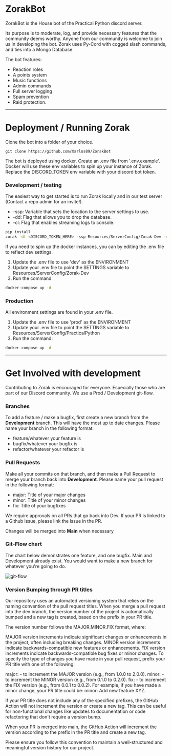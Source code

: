 
# ZorakBot
ZorakBot is the House bot of the Practical Python discord server. 

Its purpose is to moderate, log, and provide necessary features that the community deems worthy. Anyone from our community is welcome to join us in developing the bot. 
Zorak uses Py-Cord with cogged slash commands, and ties into a Mongo Database.

The bot features:
- Reaction roles
- A points system
- Music functions
- Admin commands
- Full server logging
- Spam prevention 
- Raid protection.

---
# Deployment / Running Zorak
Clone the bot into a folder of your choice.
```
git clone https://github.com/Xarlos89/ZorakBot
```
The bot is deployed using docker. 
Create an .env file from '.env.example'. Docker will use these env variables to spin up your instance of Zorak.
Replace the DISCORD_TOKEN env variable with your discord bot token.

### Development / testing
The easiest way to get started is to run Zorak locally and in our test server (Contact a repo admin for an invite!). 
- -ssp: Variable that sets the location to the server settings to use.
- -dd: Flag that allows you to drop the database.
- -cl: Flag that enables streaming logs to console.

```bash
pip install .
zorak -dt <DISCORD_TOKEN_HERE> -ssp Resources/ServerConfig/Zorak-Dev -dd True -cl True
```
If you need to spin up the docker instances, you can by editing the .env file to reflect dev settings.
1. Update the .env file to use 'dev' as the ENVIRONMENT
2. Update your .env file to point the SETTINGS variable to Resources/ServerConfig/Zorak-Dev
3. Run the command
```bash
docker-compose up -d
```

### Production
All environment settings are found in your .env file.
1. Update the .env file to use 'prod' as the ENVIRONMENT
2. Update your .env file to point the SETTINGS variable to Resources/ServerConfig/PracticalPython
3. Run the command:
```bash
docker-compose up -d
```

---
# Get Involved with development

Contributing to Zorak is encouraged for everyone. Especially those who are part of our Discord community. 
We use a Prod / Development git-flow. 
### Branches
To add a feature / make a bugfix, first create a new branch from the **Development** branch. This will have the most up to date changes.
Please name your branch in the following format:
- feature/whatever your feature is 
- bugfix/whatever your bugfix is 
- refactor/whatever your refactor is

### Pull Requests
Make all your commits on that branch, and then make a Pull Request to merge your branch back into **Development**.
Please name your pull request in the following format:
- major: Title of your major changes
- minor: Title of your minor changes
- fix: Title of your bugfixes

We require approvals on all PRs that go back into Dev. If your PR is linked to a Github Issue, please link the issue in the PR.

Changes will be merged into **Main** when necessary


### Git-Flow chart
The chart below demonstrates one feature, and one bugfix. 
Main and Development already exist. You would want to make a new branch for whatever you're going to do.



![git-flow](https://github.com/practical-python-org/ZorakBot/assets/33434582/9d04d6a1-305f-48d9-8cee-be3ad08e099f)



### Version Bumping through PR titles
Our repository uses an automated versioning system that relies on the naming convention of the pull request titles. When you merge a pull request into the dev branch, the version number of the project is automatically bumped and a new tag is created, based on the prefix in your PR title.

The version number follows the MAJOR.MINOR.FIX format, where:

MAJOR version increments indicate significant changes or enhancements in the project, often including breaking changes. MINOR version increments indicate backwards-compatible new features or enhancements. FIX version increments indicate backwards-compatible bug fixes or minor changes. To specify the type of changes you have made in your pull request, prefix your PR title with one of the following:

major: - to increment the MAJOR version (e.g., from 1.0.0 to 2.0.0). minor: - to increment the MINOR version (e.g., from 0.1.0 to 0.2.0). fix: - to increment the FIX version (e.g., from 0.0.1 to 0.0.2). For example, if you have made a minor change, your PR title could be: minor: Add new feature XYZ.

If your PR title does not include any of the specified prefixes, the GitHub Action will not increment the version or create a new tag. This can be useful for non-functional changes like updates to documentation or code refactoring that don't require a version bump.

When your PR is merged into main, the GitHub Action will increment the version according to the prefix in the PR title and create a new tag.

Please ensure you follow this convention to maintain a well-structured and meaningful version history for our project.
